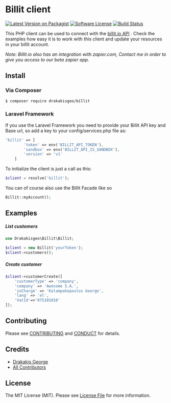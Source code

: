 # Billit client

[![Latest Version on Packagist][ico-version]][link-packagist]
[![Software License][ico-license]](LICENSE.md)
[![Build Status][ico-travis]][link-travis]

This PHP client can be used to connect with the [billit.io API](https://www.billit.io/docs) . Check the examples how easy it is to work with this client and update your resources in your billit account.

*Note: Billit.io also has an integration with zapier.com, Contact me in order to give you access to our beta zapier app.*

## Install

### Via Composer

``` bash
$ composer require drakakisgeo/billit
```

### Laravel Framework
If you use the Laravel Framework you need to provide your Billit API key and Base url, so add a key to your config/services.php file as:
``` php
'billit' => [
        'token' => env('BILLIT_API_TOKEN'),
        'sandbox' => env('BILLIT_API_IS_SANDBOX'),
        'version' => 'v1'
    ]
```
To initialize the client is just a call as this:

``` php
$client = resolve('billit');
```
You can of course also use the Billit Facade like so

``` php
Billit::myAccount();
```

## Examples
##### List customers

``` php
use Drakakisgeo\Billit\Billit;

$client = new Billit('yourToken');
$client->customers();
```

##### Create customer

``` php
$client->customerCreate([
    'customerType' => 'company',
    'company' => 'Awesome S.A.',
    'inCharge' => 'Kalampakopoulos George',
    'lang' => 'el',
    'VatId'=>'075101010'
]);
```

## Contributing

Please see [CONTRIBUTING](CONTRIBUTING.md) and [CONDUCT](CONDUCT.md) for details.

## Credits

- [Drakakis George][link-author]
- [All Contributors][link-contributors]

## License

The MIT License (MIT). Please see [License File](LICENSE.md) for more information.

[ico-version]: https://img.shields.io/packagist/v/drakakisgeo/billit.svg?style=flat-square
[ico-license]: https://img.shields.io/badge/license-MIT-brightgreen.svg?style=flat-square
[ico-travis]: https://img.shields.io/travis/drakakisgeo/billit/master.svg?style=flat-square
[link-packagist]: https://packagist.org/packages/drakakisgeo/billit
[link-travis]: https://travis-ci.org/drakakisgeo/billit
[link-author]: https://github.com/drakakisgeo
[link-contributors]: ../../contributors
